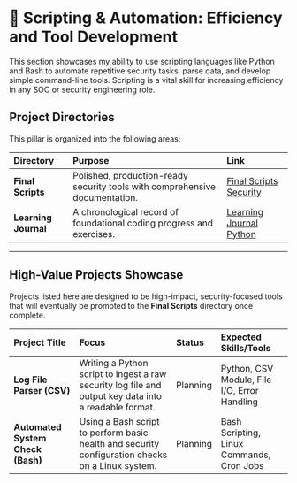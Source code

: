 # 🐍 Scripting & Automation: Efficiency and Tool Development

This section showcases my ability to use scripting languages like Python and Bash to automate repetitive security tasks, parse data, and develop simple command-line tools. Scripting is a vital skill for increasing efficiency in any SOC or security engineering role.

## Project Directories

This pillar is organized into the following areas:

| Directory | Purpose | Link |
| :--- | :--- | :--- |
| **Final Scripts** | Polished, production-ready security tools with comprehensive documentation. | [Final Scripts Security](Final_Scripts_Security) |
| **Learning Journal** | A chronological record of foundational coding progress and exercises. | [Learning Journal Python](Learning_Journal_Python) |

---

## High-Value Projects Showcase

Projects listed here are designed to be high-impact, security-focused tools that will eventually be promoted to the **Final Scripts** directory once complete.

| Project Title | Focus | Status | Expected Skills/Tools |
| :--- | :--- | :--- | :--- |
| **Log File Parser (CSV)** | Writing a Python script to ingest a raw security log file and output key data into a readable format. | Planning | Python, CSV Module, File I/O, Error Handling |
| **Automated System Check (Bash)** | Using a Bash script to perform basic health and security configuration checks on a Linux system. | Planning | Bash Scripting, Linux Commands, Cron Jobs |
